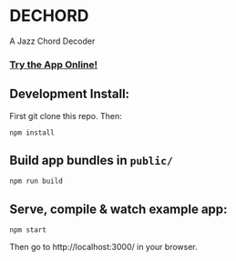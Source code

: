 # DECHORD

A Jazz Chord Decoder

### [Try the App Online!](https://spacejack.github.io/dechord/)

## Development Install:

First git clone this repo. Then:

	npm install

## Build app bundles in `public/`

	npm run build

## Serve, compile & watch example app:

	npm start

Then go to http://localhost:3000/ in your browser.

